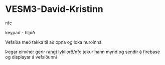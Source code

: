 # VESM3-David-Kristinn
nfc

keypad - hljóð

Vefsíða með takka til að opna og loka hurðinna

Þegar einvher gerir rangt lykilorð/nfc tekur hann mynd og sendir á firebase og displayar á vefsíðunni
